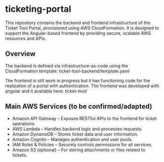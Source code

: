 # ticketing-portal
This repository contains the backend and frontend infrastructure of the Ticket Tool Portal, provisioned using AWS CloudFormation. It is designed to support the Angular-based frontend by providing secure, scalable AWS resources and APIs.

## Overview
The backend is defined via infrastructure-as-code using the CloudFormation template:
ticket-tool-backend/template.yaml

The frontend is still work in progress but it has functioning code for the realization of a portal with authentication. 
The frontend was developed with angular and it available here:
ticket-tool/

## Main AWS Services (to be confirmed/adapted)
- Amazon API Gateway – Exposes RESTful APIs to the frontend for ticket operations.
- AWS Lambda – Handles backend logic and processes requests.
- Amazon DynamoDB – Stores ticket data and user information.
- Amazon Cognito – Manages authentication and user pools.
- IAM Roles & Policies – Securely controls permissions for all services.
- Amazon S3 (optional) – For storing attachments or files related to tickets.
